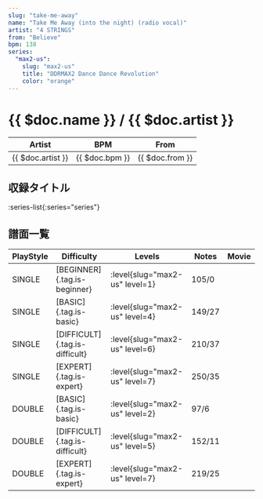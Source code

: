 ```yaml
---
slug: "take-me-away"
name: "Take Me Away (into the night) (radio vocal)"
artist: "4 STRINGS"
from: "Believe"
bpm: 138
series:
  "max2-us":
    slug: "max2-us"
    title: "DDRMAX2 Dance Dance Revolution"
    color: "orange"
---
```


# {{ $doc.name }} / {{ $doc.artist }}

|Artist|BPM|From|
|------|---|----|
|{{ $doc.artist }}|{{ $doc.bpm }}|{{ $doc.from }}|

## 収録タイトル

:series-list{:series="series"}

## 譜面一覧

|PlayStyle|Difficulty|Levels|Notes|Movie|
|---------|----------|------|-----|-----|
|SINGLE|[BEGINNER]{.tag.is-beginner}|:level{slug="max2-us" level=1}|105/0||
|SINGLE|[BASIC]{.tag.is-basic}|:level{slug="max2-us" level=4}|149/27||
|SINGLE|[DIFFICULT]{.tag.is-difficult}|:level{slug="max2-us" level=6}|210/37||
|SINGLE|[EXPERT]{.tag.is-expert}|:level{slug="max2-us" level=7}|250/35||
|DOUBLE|[BASIC]{.tag.is-basic}|:level{slug="max2-us" level=2}|97/6||
|DOUBLE|[DIFFICULT]{.tag.is-difficult}|:level{slug="max2-us" level=5}|152/11||
|DOUBLE|[EXPERT]{.tag.is-expert}|:level{slug="max2-us" level=7}|219/25||
